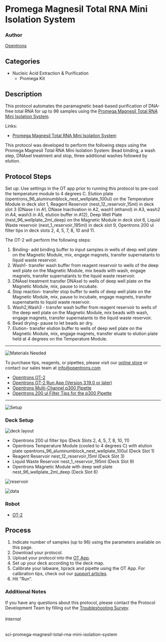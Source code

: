 # Promega Magnesil Total RNA Mini Isolation System

### Author
[Opentrons](https://opentrons.com/)

## Categories
* Nucleic Acid Extraction & Purification
     * Promega Kit

## Description

This protocol automates the paramagnetic bead-based purification of DNA-free total RNA for up to 96 samples using the [Promega Magnesil Total RNA Mini Isolation System](https://opentrons-protocol-library-website.s3.amazonaws.com/custom-README-images/sci-promega-magnesil-total-rna-mini-isolation-system/MagneSil+Total+RNA+mini-Isolation+System+TB328.pdf).

Links:
* [Promega Magnesil Total RNA Mini Isolation System](https://opentrons-protocol-library-website.s3.amazonaws.com/custom-README-images/sci-promega-magnesil-total-rna-mini-isolation-system/MagneSil+Total+RNA+mini-Isolation+System+TB328.pdf)

This protocol was developed to perform the following steps using the Promega Magnesil Total RNA Mini Isolation System: Bead binding, a wash step, DNAseI treatment and stop, three additional washes followed by elution.

## Protocol Steps

Set up: Use settings in the OT app prior to running this protocol to pre-cool the temperature module to 4 degrees C. Elution plate (opentrons_96_aluminumblock_nest_wellplate_100ul) on the Temperature Module in deck slot 1, Reagent Reservoir (nest_12_reservoir_15ml) in deck slot 3 (DNase I in A1, DNase Inactivation in A2, wash1 (ethanol) in A3, wash2 in A4, wash3 in A5, elution buffer in A12), Deep Well Plate (nest_96_wellplate_2ml_deep) on the Magnetic Module in deck slot 6, Liquid Waste reservoir (nest_1_reservoir_195ml) in deck slot 9, Opentrons 200 ul filter tips in deck slots 2, 4, 5, 7, 8, 10 and 11.

The OT-2 will perform the following steps:
1. Binding- add binding buffer to input samples in wells of deep well plate on the Magnetic Module, mix, engage magnets, transfer supernatants to liquid waste reservoir.
2. Wash1- transfer wash buffer from reagent reservoir to wells of the deep well plate on the Magnetic Module, mix beads with wash, engage magnets, transfer supernatants to the liquid waste reservoir.
3. DNAseI treatment transfer DNAseI to wells of deep well plate on the Magnetic Module, mix, pause to incubate.
4. Stop reaction- transfer stop buffer to wells of deep well plate on the Magnetic Module, mix, pause to incubate, engage magnets, transfer supernatants to liquid waste reservoir.
5. Wash2,Wash3 - transfer wash buffer from reagent reservoir to wells of the deep well plate on the Magnetic Module, mix beads with wash, engage magnets, transfer supernatants to the liquid waste reservoir.
6. Bead drying- pause to let beads air dry.
7. Elution- transfer elution buffer to wells of deep well plate on the Magnetic Module, mix, engage magnets, transfer eluate to elution plate held at 4 degrees on the Temperature Module.

---
![Materials Needed](https://s3.amazonaws.com/opentrons-protocol-library-website/custom-README-images/001-General+Headings/materials.png)

To purchase tips, reagents, or pipettes, please visit our [online store](https://shop.opentrons.com/) or contact our sales team at [info@opentrons.com](mailto:info@opentrons.com)

* [Opentrons OT-2](https://shop.opentrons.com/collections/ot-2-robot/products/ot-2)
* [Opentrons OT-2 Run App (Version 3.19.0 or later)](https://opentrons.com/ot-app/)
* [Opentrons Multi-Channel p300 Pipette](https://shop.opentrons.com/collections/ot-2-pipettes/products/single-channel-electronic-pipette)
* [Opentrons 200 ul Filter Tips for the p300 Pipette](https://shop.opentrons.com/collections/opentrons-tips)

---
![Setup](https://s3.amazonaws.com/opentrons-protocol-library-website/custom-README-images/001-General+Headings/Setup.png)

### Deck Setup
![deck layout](https://opentrons-protocol-library-website.s3.amazonaws.com/custom-README-images/sci-promega-magnesil-total-rna-mini-isolation-system/screenshot+deck.png)

* Opentrons 200 ul filter tips (Deck Slots 2, 4, 5, 7, 8, 10, 11)
* Opentrons Temperature Module (cooled to 4 degrees C) with elution plate opentrons_96_aluminumblock_nest_wellplate_100ul (Deck Slot 1)
* Reagent Reservoir nest_12_reservoir_15ml (Deck Slot 3)
* Liquid Waste Reservoir nest_1_reservoir_195ml (Deck Slot 9)
* Opentrons Magnetic Module with deep well plate nest_96_wellplate_2ml_deep (Deck Slot 6)

![reservoir](https://opentrons-protocol-library-website.s3.amazonaws.com/custom-README-images/sci-promega-magnesil-total-rna-mini-isolation-system/screenshot+reservoir.png)


![data](https://opentrons-protocol-library-website.s3.amazonaws.com/custom-README-images/sci-promega-magnesil-total-rna-mini-isolation-system/data.png)

### Robot
* [OT-2](https://opentrons.com/ot-2)

## Process
1. Indicate number of samples (up to 96) using the parameters available on this page.
2. Download your protocol.
3. Upload your protocol into the [OT App](https://opentrons.com/ot-app).
4. Set up your deck according to the deck map.
5. Calibrate your labware, tiprack and pipette using the OT App. For calibration tips, check out our [support articles](https://support.opentrons.com/en/collections/1559720-guide-for-getting-started-with-the-ot-2).
6. Hit "Run".

### Additional Notes
If you have any questions about this protocol, please contact the Protocol Development Team by filling out the [Troubleshooting Survey](https://protocol-troubleshooting.paperform.co/).

###### Internal
sci-promega-magnesil-total-rna-mini-isolation-system
